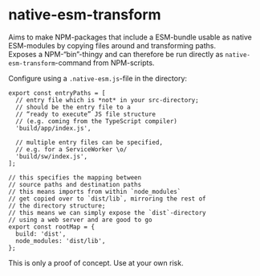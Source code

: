 # native-esm-transform

Aims to make NPM-packages that include a ESM-bundle usable as native ESM-modules by copying files around and transforming paths.  
Exposes a NPM-“bin”-thingy and can therefore be run directly as `native-esm-transform`-command from NPM-scripts.

Configure using a `.native-esm.js`-file in the directory:

```
export const entryPaths = [
  // entry file which is *not* in your src-directory;
  // should be the entry file to a
  // “ready to execute” JS file structure
  // (e.g. coming from the TypeScript compiler)
  'build/app/index.js',
  
  // multiple entry files can be specified,
  // e.g. for a ServiceWorker \o/
  'build/sw/index.js',
];

// this specifies the mapping between
// source paths and destination paths
// this means imports from within `node_modules`
// get copied over to `dist/lib`, mirroring the rest of
// the directory structure;
// this means we can simply expose the `dist`-directory
// using a web server and are good to go
export const rootMap = {
  build: 'dist',
  node_modules: 'dist/lib',
};
```

This is only a proof of concept. Use at your own risk.
